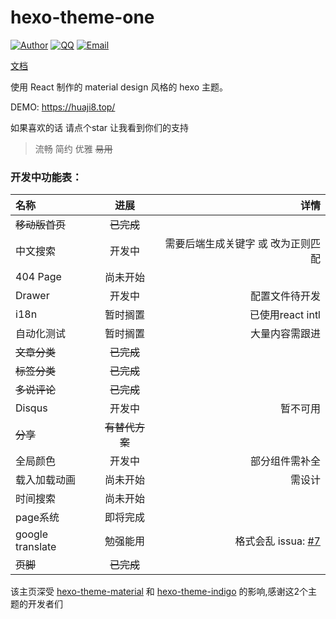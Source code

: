 # hexo-theme-one

[![Author](https://img.shields.io/badge/author-EYHN-blue.svg?style=flat-square)](https://delusion.coding.me)
[![QQ](https://img.shields.io/badge/QQ-1106996185-blue.svg?style=flat-square)](http://wpa.qq.com/msgrd?v=3&uin=&site=qq&menu=yes)
[![Email](https://img.shields.io/badge/Emali%20me-cneyhn@gmail.com-green.svg?style=flat-square)]()

[文档](./docs/README.md)

使用 React 制作的 material design 风格的 hexo 主题。

DEMO: https://huaji8.top/

如果喜欢的话 请点个star 让我看到你们的支持

> 流畅 简约 优雅 ~~易用~~

### 开发中功能表：

| 名称          |           进展         |      详情       |
|:------------- |:--------------:| -------------------:|
| ~~移动版首页~~ | ~~已完成~~ |  | 
| 中文搜索 | 开发中 | 需要后端生成关键字 或 改为正则匹配 | 
| 404 Page | 尚未开始 |  |
| Drawer | 开发中 | 配置文件待开发|
| i18n | 暂时搁置 | 已使用react intl |
| 自动化测试 | 暂时搁置 | 大量内容需跟进 |
| ~~文章分类~~ | ~~已完成~~ |  |
| ~~标签分类~~ | ~~已完成~~ |  |
| ~~多说评论~~ | ~~已完成~~ |  |
| Disqus | 开发中 | 暂不可用 |
| ~~分享~~ | ~~有替代方案~~ ||
| 全局颜色 | 开发中 | 部分组件需补全 |
| 载入加载动画 | 尚未开始 | 需设计 |
| 时间搜索 | 尚未开始 | |
| page系统 | 即将完成 | |
| google translate | 勉强能用 | 格式会乱 issua: [#7](https://github.com/EYHN/hexo-theme-one/issues/7) |
| ~~页脚~~ | ~~已完成~~ | |

该主页深受 [hexo-theme-material](https://github.com/viosey/hexo-theme-material) 和 [hexo-theme-indigo](https://github.com/yscoder/hexo-theme-indigo) 的影响,感谢这2个主题的开发者们
